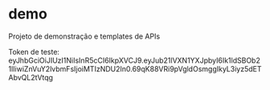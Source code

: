# demo
Projeto de demonstração e templates de APIs

Token de teste: eyJhbGciOiJIUzI1NiIsInR5cCI6IkpXVCJ9.eyJub21lVXN1YXJpbyI6Ik1ldSBOb21lIiwiZnVuY2lvbmFsIjoiMTIzNDU2In0.69qK88VRi9pVgldOsmggIkyL3iyz5dETAbvQL2tVtqg
